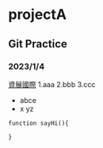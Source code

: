 # projectA
## Git Practice
### 2023/1/4

[資展國際](https://www.ispan.com.tw/)
1.aaa
2.bbb
3.ccc

- abce
- x yz

```
function sayHi(){

}
```
